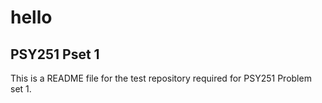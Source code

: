 # hello

## PSY251 Pset 1

This is a README file for the test repository required for PSY251 Problem set 1. 
